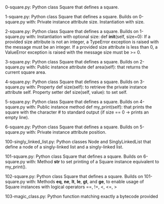 0-square.py: Python class Square that defines a square.

1-square.py: Python class Square that defines a square. Builds on 0-square.py with:
Private instance attribute size.
Instantiation with size.

2-square.py: Python class Square that defines a square. Builds on 1-square.py with:
Instantiation with optional size: def __init__(self, size=0):
If a provided size attribute is not an integer, a TypeError exception is raised with the message must be an integer.
If a provided size attribute is less than 0, a ValueError exception is raised with the message size must be >= 0.

3-square.py: Python class Square that defines a square. Builds on 2-square.py with:
Public instance attribute def area(self): that returns the current square area.

4-square.py: Python class Square that defines a square. Builds on 3-square.py with:
Property def size(self): to retrieve the private instance attribute self.
Property setter def size(self, value): to set self.

5-square.py: Python class Square that defines a square. Builds on 4-square.py with:
Public instance method def my_print(self): that prints the square with the character # to standard output (if size == 0 -> prints an empty line).

6-square.py: Python class Square that defines a square. Builds on 5-square.py with:
Private instance attribute position.


100-singly_linked_list.py: Python classes Node and SinglyLinkedList that define a node of a singly-linked list and a singly-linked list.

101-square.py: Python class Square that defines a square. Builds on 6-square.py with:
Method __str__ to set printing of a Square instance equivalent to my_print().


102-square.py: Python class Square that defines a square. Builds on 101-square.py with:
Methods __eq__, __ne__, __lt__, __le__, __gt__, and __ge__, to enable usage of Square instances with logical operators ==, !=, <, <=, >

103-magic_class.py: Python function matching exactly a bytecode provided